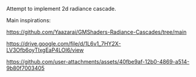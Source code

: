 Attempt to implement 2d radiance cascade.

Main inspirations:

https://github.com/Yaazarai/GMShaders-Radiance-Cascades/tree/main

https://drive.google.com/file/d/1L6v1_7HY2X-LV3Ofb6oyTIxgEaP4LOI6/view

https://github.com/user-attachments/assets/40fbe9af-12b0-4869-a514-9b80f7003405


